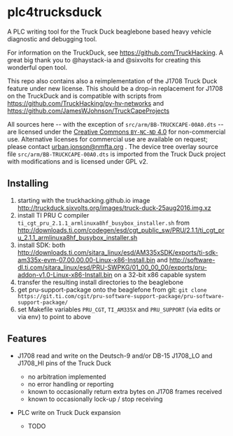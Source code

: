 # plc4trucksduck

A PLC writing tool for the Truck Duck beaglebone based heavy vehicle diagnostic and debugging tool.

For information on the TruckDuck, see https://github.com/TruckHacking. A great big thank you to @haystack-ia and @sixvolts for creating this wonderful open tool.

This repo also contains also a reimplementation of the J1708 Truck Duck feature under new license. This should be a drop-in replacement for J1708 on the TruckDuck and is compatible with scripts from https://github.com/TruckHacking/py-hv-networks and https://github.com/JamesWJohnson/TruckCapeProjects

All sources here -- with the exception of `src/arm/BB-TRUCKCAPE-00A0.dts` -- are licensed under the [Creative Commons `BY-NC-ND` 4.0](https://creativecommons.org/licenses/by-nc-nd/4.0/) for non-commercial use. Alternative licenses for commercial use are available on request; please contact urban.jonson@nmfta.org . The device tree overlay source file `src/arm/BB-TRUCKCAPE-00A0.dts` is imported from the Truck Duck project with modifications and is licensed under GPL v2.

## Installing

1. starting with the truckhacking.github.io image http://truckduck.sixvolts.org/images/truck-duck-25aug2016.img.xz
2. install TI PRU C compiler `ti_cgt_pru_2.1.1_armlinuxa8hf_busybox_installer.sh` from http://downloads.ti.com/codegen/esd/cgt_public_sw/PRU/2.1.1/ti_cgt_pru_2.1.1_armlinuxa8hf_busybox_installer.sh
3. install SDK: both http://downloads.ti.com/sitara_linux/esd/AM335xSDK/exports/ti-sdk-am335x-evm-07.00.00.00-Linux-x86-Install.bin and http://software-dl.ti.com/sitara_linux/esd/PRU-SWPKG/01_00_00_00/exports/pru-addon-v1.0-Linux-x86-Install.bin on a 32-bit x86 capable system
4. transfer the resulting install directories to the beaglebone
5. get pru-support-package onto the beaglefone from git: `git clone https://git.ti.com/cgit/pru-software-support-package/pru-software-support-package/`
6. set Makefile variables `PRU_CGT`, `TI_AM335X` and `PRU_SUPPORT` (via edits or via env) to point to above

## Features

* J1708 read and write on the Deutsch-9 and/or DB-15 J1708_LO and J1708_HI pins of the Truck Duck
  * no arbitration implemented
  * no error handling or reporting
  * known to occasionally return extra bytes on J1708 frames received
  * known to occasionally lock-up / stop receiving

* PLC write on Truck Duck expansion
  * TODO
